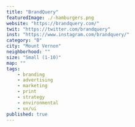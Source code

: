 ```yaml
---
title: "BrandQuery"
featuredImage: ./-hamburgers.png
website: "https://brandquery.com/"
twit: "https://twitter.com/brandquery"
inst: "https://www.instagram.com/brandquery/"
category: "B"
city: "Mount Vernon"
neighborhood: ""
size: "Small (1-10)"
map: ""
tags:
    - branding
    - advertising
    - marketing
    - print
    - strategy
    - environmental
    - ux/ui
published: true
---
```




